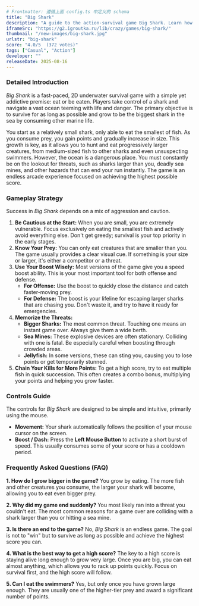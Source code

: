 ```yaml
---
# Frontmatter: 遵循上面 config.ts 中定义的 schema
title: "Big Shark"
description: "A guide to the action-survival game Big Shark. Learn how to eat, grow, avoid dangers like bigger sharks and mines, and achieve the highest score in the ocean."
iframeSrc: "https://g2.igroutka.ru/lib/crazy/games/big-shark/"
thumbnail: "/new-images/big-shark.jpg"
urlstr: "big-shark"
score: "4.0/5  (372 votes)"
tags: ["Casual", "Action"]
developer: ""
releaseDate: 2025-08-16
---
```


### Detailed Introduction

*Big Shark* is a fast-paced, 2D underwater survival game with a simple yet addictive premise: eat or be eaten. Players take control of a shark and navigate a vast ocean teeming with life and danger. The primary objective is to survive for as long as possible and grow to be the biggest shark in the sea by consuming other marine life.

You start as a relatively small shark, only able to eat the smallest of fish. As you consume prey, you gain points and gradually increase in size. This growth is key, as it allows you to hunt and eat progressively larger creatures, from medium-sized fish to other sharks and even unsuspecting swimmers. However, the ocean is a dangerous place. You must constantly be on the lookout for threats, such as sharks larger than you, deadly sea mines, and other hazards that can end your run instantly. The game is an endless arcade experience focused on achieving the highest possible score.

### Gameplay Strategy

Success in *Big Shark* depends on a mix of aggression and caution.

1.  **Be Cautious at the Start:** When you are small, you are extremely vulnerable. Focus exclusively on eating the smallest fish and actively avoid everything else. Don't get greedy; survival is your top priority in the early stages.
2.  **Know Your Prey:** You can only eat creatures that are smaller than you. The game usually provides a clear visual cue. If something is your size or larger, it's either a competitor or a threat.
3.  **Use Your Boost Wisely:** Most versions of the game give you a speed boost ability. This is your most important tool for both offense and defense.
    *   **For Offense:** Use the boost to quickly close the distance and catch faster-moving prey.
    *   **For Defense:** The boost is your lifeline for escaping larger sharks that are chasing you. Don't waste it, and try to have it ready for emergencies.
4.  **Memorize the Threats:**
    *   **Bigger Sharks:** The most common threat. Touching one means an instant game over. Always give them a wide berth.
    *   **Sea Mines:** These explosive devices are often stationary. Colliding with one is fatal. Be especially careful when boosting through crowded areas.
    *   **Jellyfish:** In some versions, these can sting you, causing you to lose points or get temporarily stunned.
5.  **Chain Your Kills for More Points:** To get a high score, try to eat multiple fish in quick succession. This often creates a combo bonus, multiplying your points and helping you grow faster.

### Controls Guide

The controls for *Big Shark* are designed to be simple and intuitive, primarily using the mouse.

*   **Movement:** Your shark automatically follows the position of your mouse cursor on the screen.
*   **Boost / Dash:** Press the **Left Mouse Button** to activate a short burst of speed. This usually consumes some of your score or has a cooldown period.

### Frequently Asked Questions (FAQ)

**1. How do I grow bigger in the game?**
You grow by eating. The more fish and other creatures you consume, the larger your shark will become, allowing you to eat even bigger prey.

**2. Why did my game end suddenly?**
You most likely ran into a threat you couldn't eat. The most common reasons for a game over are colliding with a shark larger than you or hitting a sea mine.

**3. Is there an end to the game?**
No, *Big Shark* is an endless game. The goal is not to "win" but to survive as long as possible and achieve the highest score you can.

**4. What is the best way to get a high score?**
The key to a high score is staying alive long enough to grow very large. Once you are big, you can eat almost anything, which allows you to rack up points quickly. Focus on survival first, and the high score will follow.

**5. Can I eat the swimmers?**
Yes, but only once you have grown large enough. They are usually one of the higher-tier prey and award a significant number of points.

